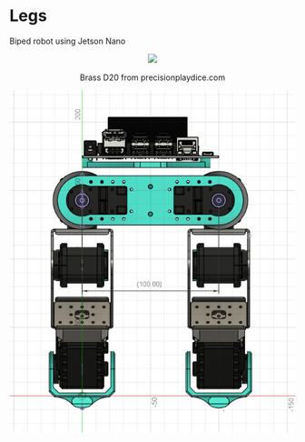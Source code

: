 # Legs
Biped robot using Jetson Nano

<p align="center">
  <img src="https://static.wixstatic.com/media/32aaac_27d38b84839e4b10b9d41b67a02a75b9~mv2.jpg/v1/fill/w_500,h_500,al_c,q_85,usm_0.66_1.00_0.01/32aaac_27d38b84839e4b10b9d41b67a02a75b9~mv2.webp](https://github.com/ethan-blomberg/Legs/blob/main/leg_dims_side.png"/>
</p>
<p align="center">
Brass D20 from precisionplaydice.com
</p>

![alt text](https://github.com/ethan-blomberg/Legs/blob/main/leg_dims_front.png?raw=true)
